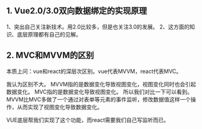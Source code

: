 
## 1. Vue2.0/3.0双向数据绑定的实现原理
1、突出自己关注新技术。用2.0比较多，但是也关注3.0的发展。
2、这方面的知识、底层原理都有自己的见解。



## 2. MVC和MVVM的区别
本质上问：vue和react的深层次区别。vue代表MVVM，react代表MVC。

我认为区别不大。
MVVM指的是数据变化导致视图变化，视图变化同时也会引起数据变化。
MVC指的是数据变化导致视图变化。
所以我们对比一下可以看到。MVVM比MVC多做了一个通过对表单等元素的事件监听，修改数据值这样一个操作，从而实现了视图变化导致数据变化。

VUE底层帮我们实现了这个功能，而react需要我们自己写监听而已。


